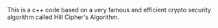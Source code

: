 This is a c++ code based on a very famous and efficient crypto security algorithm called Hill Cipher's Algorithm.